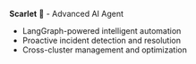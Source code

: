 **Scarlet** 🔴 - Advanced AI Agent  
- LangGraph-powered intelligent automation
- Proactive incident detection and resolution
- Cross-cluster management and optimization